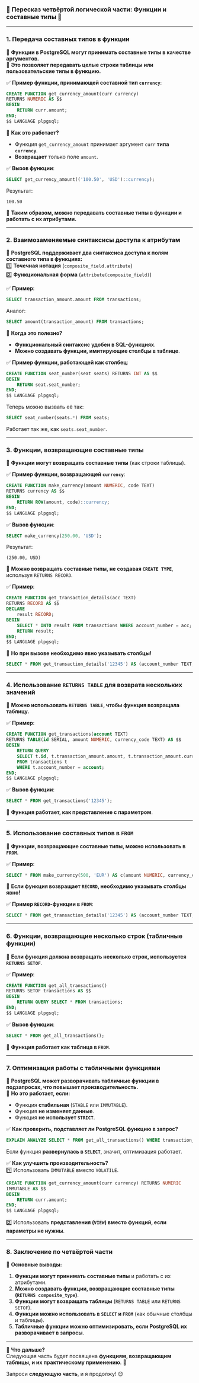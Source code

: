 ### 🔹 **Пересказ четвёртой логической части: Функции и составные типы** 🔹

---

### **1. Передача составных типов в функции**

📌 **Функции в PostgreSQL могут принимать составные типы в качестве аргументов.**  
📌 **Это позволяет передавать целые строки таблицы или пользовательские типы в функцию.**

✅ **Пример функции, принимающей составной тип `currency`**:

```sql
CREATE FUNCTION get_currency_amount(curr currency)  
RETURNS NUMERIC AS $$  
BEGIN  
    RETURN curr.amount;  
END;  
$$ LANGUAGE plpgsql;
```

🔹 **Как это работает?**

- Функция `get_currency_amount` принимает аргумент `curr` **типа `currency`**.
- **Возвращает** только поле `amount`.

✅ **Вызов функции**:

```sql
SELECT get_currency_amount(('100.50', 'USD')::currency);
```

Результат:

```
100.50
```

📌 **Таким образом, можно передавать составные типы в функции и работать с их атрибутами.**

---

### **2. Взаимозаменяемые синтаксисы доступа к атрибутам**

📌 **PostgreSQL поддерживает два синтаксиса доступа к полям составного типа в функциях:**  
1️⃣ **Точечная нотация** (`composite_field.attribute`)  
2️⃣ **Функциональная форма** (`attribute(composite_field)`)

✅ **Пример**:

```sql
SELECT transaction_amount.amount FROM transactions;
```

Аналог:

```sql
SELECT amount(transaction_amount) FROM transactions;
```

📌 **Когда это полезно?**

- **Функциональный синтаксис удобен в SQL-функциях**.
- **Можно создавать функции, имитирующие столбцы в таблице**.

✅ **Пример функции, работающей как столбец**:

```sql
CREATE FUNCTION seat_number(seat seats) RETURNS INT AS $$  
BEGIN  
    RETURN seat.seat_number;  
END;  
$$ LANGUAGE plpgsql;
```

Теперь можно вызвать её так:

```sql
SELECT seat_number(seats.*) FROM seats;
```

Работает так же, как `seats.seat_number`.

---

### **3. Функции, возвращающие составные типы**

📌 **Функции могут возвращать составные типы** (как строки таблицы).

✅ **Пример функции, возвращающей `currency`**:

```sql
CREATE FUNCTION make_currency(amount NUMERIC, code TEXT)  
RETURNS currency AS $$  
BEGIN  
    RETURN ROW(amount, code)::currency;  
END;  
$$ LANGUAGE plpgsql;
```

✅ **Вызов функции**:

```sql
SELECT make_currency(250.00, 'USD');
```

Результат:

```
(250.00, USD)
```

📌 **Можно возвращать составные типы, не создавая `CREATE TYPE`**, используя `RETURNS RECORD`.

✅ **Пример**:

```sql
CREATE FUNCTION get_transaction_details(acc TEXT)  
RETURNS RECORD AS $$  
DECLARE  
    result RECORD;  
BEGIN  
    SELECT * INTO result FROM transactions WHERE account_number = acc;  
    RETURN result;  
END;  
$$ LANGUAGE plpgsql;
```

📌 **Но при вызове необходимо явно указывать столбцы!**

```sql
SELECT * FROM get_transaction_details('12345') AS (account_number TEXT, transaction_amount currency);
```

---

### **4. Использование `RETURNS TABLE` для возврата нескольких значений**

📌 **Можно использовать `RETURNS TABLE`, чтобы функция возвращала таблицу.**

✅ **Пример**:

```sql
CREATE FUNCTION get_transactions(account TEXT)  
RETURNS TABLE(id SERIAL, amount NUMERIC, currency_code TEXT) AS $$  
BEGIN  
    RETURN QUERY  
    SELECT t.id, t.transaction_amount.amount, t.transaction_amount.currency_code  
    FROM transactions t  
    WHERE t.account_number = account;  
END;  
$$ LANGUAGE plpgsql;
```

✅ **Вызов функции**:

```sql
SELECT * FROM get_transactions('12345');
```

📌 **Функция работает, как представление с параметром**.

---

### **5. Использование составных типов в `FROM`**

📌 **Функции, возвращающие составные типы, можно использовать в `FROM`.**

✅ **Пример**:

```sql
SELECT * FROM make_currency(500, 'EUR') AS c(amount NUMERIC, currency_code TEXT);
```

📌 **Если функция возвращает `RECORD`, необходимо указывать столбцы явно!**

✅ **Пример `RECORD`-функции в `FROM`**:

```sql
SELECT * FROM get_transaction_details('12345') AS (account_number TEXT, transaction_amount currency);
```

---

### **6. Функции, возвращающие несколько строк (табличные функции)**

📌 **Если функция должна возвращать несколько строк, используется `RETURNS SETOF`**.

✅ **Пример**:

```sql
CREATE FUNCTION get_all_transactions()  
RETURNS SETOF transactions AS $$  
BEGIN  
    RETURN QUERY SELECT * FROM transactions;  
END;  
$$ LANGUAGE plpgsql;
```

✅ **Вызов функции**:

```sql
SELECT * FROM get_all_transactions();
```

📌 **Функция работает как таблица в `FROM`**.

---

### **7. Оптимизация работы с табличными функциями**

📌 **PostgreSQL может разворачивать табличные функции в подзапросах, что повышает производительность.**  
📌 **Но это работает, если:**

- Функция **стабильная** (`STABLE` или `IMMUTABLE`).
- Функция **не изменяет данные**.
- Функция **не использует `STRICT`**.

✅ **Как проверить, подставляет ли PostgreSQL функцию в запрос?**

```sql
EXPLAIN ANALYZE SELECT * FROM get_all_transactions() WHERE transaction_amount.amount > 100;
```

Если функция **развернулась в `SELECT`**, значит, оптимизация работает.

✅ **Как улучшить производительность?**  
1️⃣ Использовать `IMMUTABLE` вместо `VOLATILE`.

```sql
CREATE FUNCTION get_currency_amount(curr currency) RETURNS NUMERIC  
IMMUTABLE AS $$  
BEGIN  
    RETURN curr.amount;  
END;  
$$ LANGUAGE plpgsql;
```

2️⃣ Использовать **представления (`VIEW`) вместо функций, если параметры не нужны**.

---

### **8. Заключение по четвёртой части**

📌 **Основные выводы:**

1. **Функции могут принимать составные типы** и работать с их атрибутами.
2. **Можно создавать функции, возвращающие составные типы (`RETURNS composite_type`)**.
3. **Функции могут возвращать таблицы** (`RETURNS TABLE` или `RETURNS SETOF`).
4. **Функции можно использовать в `SELECT` и `FROM`** (как обычные столбцы и таблицы).
5. **Табличные функции можно оптимизировать, если PostgreSQL их разворачивает в запросы**.

---

🔹 **Что дальше?**  
Следующая часть будет посвящена **функциям, возвращающим таблицы, и их практическому применению**. 🚀

Запроси **следующую часть**, и я продолжу! 😊